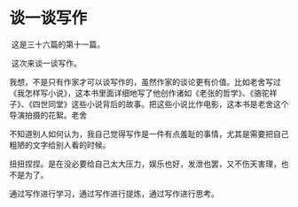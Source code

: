 # 谈一谈写作
​	这是三十六篇的第十一篇。

​	这次来谈一谈写作。

​	我想，不是只有作家才可以谈写作的，虽然作家的谈论更有价值。比如老舍写过《我怎样写小说》，这本书里面详细地写了他创作诸如《老张的哲学》、《骆驼祥子》、《四世同堂》这些小说背后的故事。把这些小说比作电影，这本书是老舍这个导演拍摄的花絮。老舍

​	不知道别人如何认为，我自己觉得写作是一件有点羞耻的事情，尤其是需要把自己粗陋的文字给别人看的时候。

扭扭捏捏。是在没必要给自己太大压力，娱乐也好，发泄也罢，又不伤天害理，也不是为了。

通过写作进行学习，通过写作进行提炼，通过写作进行思考。